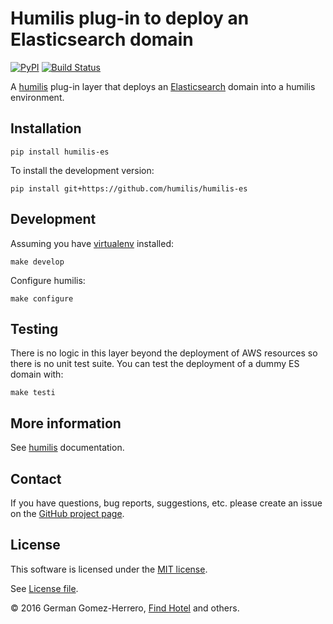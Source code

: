 Humilis plug-in to deploy an Elasticsearch domain
===================================================

[![PyPI](https://img.shields.io/pypi/v/humilis-es.svg?style=flat)](https://pypi.python.org/pypi/humilis-es)
[![Build Status](https://travis-ci.org/humilis/humilis-es.svg?branch=master)](https://travis-ci.org/humilis/humilis-es)

A [humilis][humilis] plug-in layer that deploys an
[Elasticsearch][es] domain into a humilis environment.

[es]: https://aws.amazon.com/elasticsearch-service/
[humilis]: https://github.com/InnovativeTravel/humilis


## Installation

```
pip install humilis-es
```


To install the development version:

```
pip install git+https://github.com/humilis/humilis-es
```


## Development

Assuming you have [virtualenv][venv] installed:

[venv]: https://virtualenv.readthedocs.org/en/latest/

```
make develop
```

Configure humilis:

```
make configure
```


## Testing

There is no logic in this layer beyond the deployment of AWS resources so
there is no unit test suite. You can test the deployment of a dummy ES
domain with:

```
make testi
```


## More information

See [humilis][humilis] documentation.

[humilis]: https://github.com//humilis/blob/master/README.md


## Contact

If you have questions, bug reports, suggestions, etc. please create an issue on
the [GitHub project page][github].

[github]: http://github.com/humilis/humilis-es


## License

This software is licensed under the [MIT license][mit].

[mit]: http://en.wikipedia.org/wiki/MIT_License

See [License file][LICENSE].

[LICENSE]: https://github.com/humilis/humilis-es/blob/master/LICENSE.txt


© 2016 German Gomez-Herrero, [Find Hotel][fh] and others.

[fh]: http://company.findhotel.net
